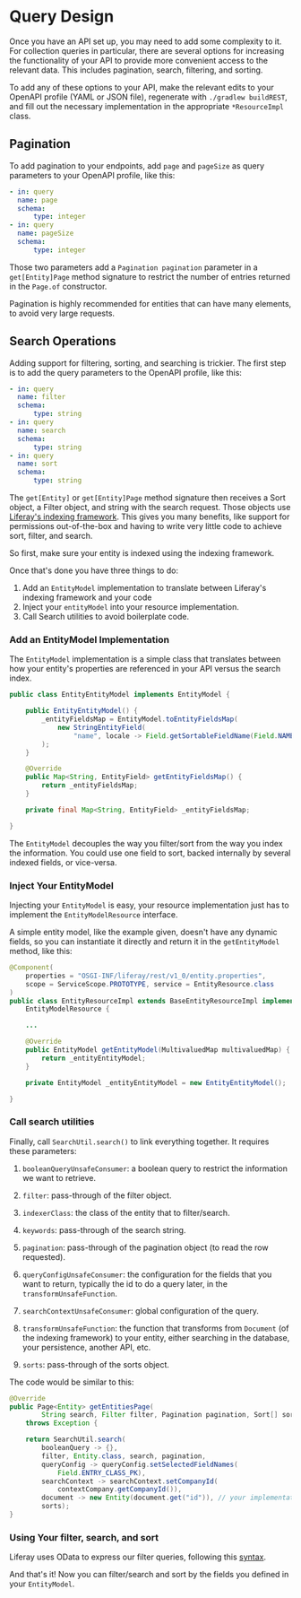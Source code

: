 # Query Design

Once you have an API set up, you may need to add some complexity to it. For collection queries in particular, there are several options for increasing the functionality of your API to provide more convenient access to the relevant data. This includes pagination, search, filtering, and sorting.

To add any of these options to your API, make the relevant edits to your OpenAPI profile (YAML or JSON file), regenerate with `./gradlew buildREST`, and fill out the necessary implementation in the appropriate `*ResourceImpl` class.

## Pagination

To add pagination to your endpoints, add `page` and `pageSize` as query parameters to your OpenAPI profile, like this:

```yaml
- in: query
  name: page
  schema:
      type: integer
- in: query
  name: pageSize
  schema:
      type: integer
```

Those two parameters add a `Pagination pagination` parameter in a `get[Entity]Page` method signature to restrict the number of entries returned in the `Page.of` constructor.

Pagination is highly recommended for entities that can have many elements, to avoid very large requests.

## Search Operations

Adding support for filtering, sorting, and searching is trickier. The first step is to add the query parameters to the OpenAPI profile, like this:

```yaml
- in: query
  name: filter
  schema:
      type: string
- in: query
  name: search
  schema:
      type: string
- in: query
  name: sort
  schema:
      type: string
```

The `get[Entity]` or `get[Entity]Page` method signature then receives a Sort object, a Filter object, and string with the search request. Those objects use [Liferay's indexing framework](/docs/7-2/frameworks/-/knowledge_base/f/model-entity-indexing-framework). This gives you many benefits, like support for permissions out-of-the-box and having to write very little code to achieve sort, filter, and search.

So first, make sure your entity is indexed using the indexing framework.

Once that's done you have three things to do:

1. Add an `EntityModel` implementation to translate between Liferay's indexing framework and your code
1. Inject your `entityModel` into your resource implementation.
1. Call Search utilities to avoid boilerplate code.

### Add an EntityModel Implementation

The `EntityModel` implementation is a simple class that translates between how your entity's properties are referenced in your API versus the search index.

```java
public class EntityEntityModel implements EntityModel {

	public EntityEntityModel() {
		_entityFieldsMap = EntityModel.toEntityFieldsMap(
			new StringEntityField(
				"name", locale -> Field.getSortableFieldName(Field.NAME))
		);
	}

	@Override
	public Map<String, EntityField> getEntityFieldsMap() {
		return _entityFieldsMap;
	}

	private final Map<String, EntityField> _entityFieldsMap;

}
```

The `EntityModel` decouples the way you filter/sort from the way you index the information. You could use one field to sort, backed internally by several indexed fields, or vice-versa.

### Inject Your EntityModel

Injecting your `EntityModel` is easy, your resource implementation just has to implement the `EntityModelResource` interface.

A simple entity model, like the example given, doesn't have any dynamic fields, so you can instantiate it directly and return it in the `getEntityModel` method, like this:

```java
@Component(
	properties = "OSGI-INF/liferay/rest/v1_0/entity.properties",
	scope = ServiceScope.PROTOTYPE, service = EntityResource.class
)
public class EntityResourceImpl extends BaseEntityResourceImpl implements
	EntityModelResource {

	...

	@Override
	public EntityModel getEntityModel(MultivaluedMap multivaluedMap) {
		return _entityEntityModel;
	}

	private EntityModel _entityEntityModel = new EntityEntityModel();

}
```

### Call search utilities

Finally, call `SearchUtil.search()` to link everything together. It requires these parameters:

1. `booleanQueryUnsafeConsumer`: a boolean query to restrict the information we want to retrieve.

1. `filter`: pass-through of the filter object.

1. `indexerClass`: the class of the entity that to filter/search.

1. `keywords`: pass-through of the search string.

1. `pagination`: pass-through of the pagination object (to read the row requested).

1. `queryConfigUnsafeConsumer`: the configuration for the fields that you want to return, typically the id to do a query later, in the `transformUnsafeFunction`.

1. `searchContextUnsafeConsumer`: global configuration of the query.

1. `transformUnsafeFunction`: the function that transforms from `Document` (of the indexing framework) to your entity, either searching in the database, your persistence, another API, etc.

1. `sorts`: pass-through of the sorts object.

The code would be similar to this:

```java
@Override
public Page<Entity> getEntitiesPage(
		String search, Filter filter, Pagination pagination, Sort[] sorts)
	throws Exception {

	return SearchUtil.search(
		booleanQuery -> {},
		filter, Entity.class, search, pagination,
		queryConfig -> queryConfig.setSelectedFieldNames(
			Field.ENTRY_CLASS_PK),
		searchContext -> searchContext.setCompanyId(
			contextCompany.getCompanyId()),
		document -> new Entity(document.get("id")), // your implementation here
		sorts);
}
```

### Using Your filter, search, and sort

Liferay uses OData to express our filter queries, following this [syntax](https://help.liferay.com/hc/en-us/articles/360036343152-Filter-Sort-and-Search).

And that's it! Now you can filter/search and sort by the fields you defined in your `EntityModel`.